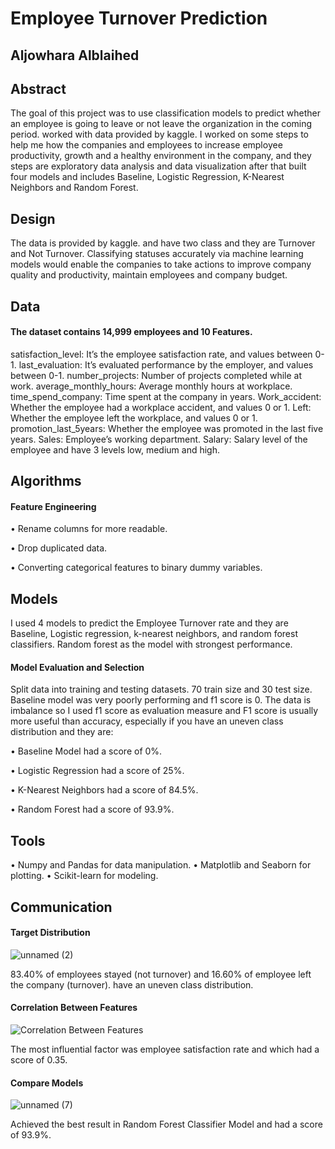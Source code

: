 # Employee Turnover Prediction 
## Aljowhara Alblaihed 

## Abstract
The goal of this project was to use classification models to predict whether an employee is going to leave or not leave the organization in
the coming period. worked with data provided by kaggle. I worked on some steps to help me how the companies and employees to increase employee
productivity, growth and a healthy environment in the company, and they steps are exploratory data analysis and data visualization after that 
built four models and includes Baseline, Logistic Regression, K-Nearest Neighbors and Random Forest.


## Design
The data is provided by kaggle. and have two class and they are Turnover and Not Turnover. Classifying statuses accurately via machine learning
models would enable the companies to take actions to improve company quality and productivity, maintain employees and company budget.


## Data
#### The dataset contains 14,999 employees and 10 Features. 
satisfaction_level: It’s the employee satisfaction rate, and values between 0-1.
last_evaluation: It’s evaluated performance by the employer, and values between 0-1.
number_projects: Number of projects completed while at work.
average_monthly_hours: Average monthly hours at workplace.
time_spend_company: Time spent at the company in years.
Work_accident: Whether the employee had a workplace accident, and values 0 or 1.
Left: Whether the employee left the workplace, and values 0 or 1.
promotion_last_5years: Whether the employee was promoted in the last five years.
Sales: Employee’s working department.
Salary: Salary level of the employee and have 3 levels low, medium and high.


## Algorithms
#### Feature Engineering
•	Rename columns for more readable.

•	Drop duplicated data.

•	Converting categorical features to binary dummy variables.


## Models
I used 4 models to predict the Employee Turnover rate and they are Baseline, Logistic regression, k-nearest neighbors, and random forest classifiers.
Random forest as the model with strongest performance. 

#### Model Evaluation and Selection
Split data into training and testing datasets. 70 train size and 30 test size.
Baseline model was very poorly performing and f1 score is 0.
The data is imbalance so I used f1 score as evaluation measure and F1 score is usually more useful than accuracy, especially if you have an uneven
class distribution and they are:

•	Baseline Model had a score of 0%.

•	Logistic Regression had a score of 25%.

•	K-Nearest Neighbors had a score of 84.5%.

•	Random Forest had a score of 93.9%.


## Tools
•	Numpy and Pandas for data manipulation.
•	Matplotlib and Seaborn for plotting.
•	Scikit-learn for modeling.


## Communication

#### Target Distribution
![unnamed (2)](https://user-images.githubusercontent.com/75037992/142291073-732324b1-7b6a-4498-8663-c3eda4875d4e.jpg)

83.40% of employees stayed (not turnover) and 16.60% of employee left the company (turnover).
have an uneven class distribution.

#### Correlation Between Features
![Correlation Between Features](https://user-images.githubusercontent.com/75037992/142292475-0315486f-5531-4eda-b355-8fa67129f945.jpg)

The most influential factor was employee satisfaction rate and  which had a score of 0.35.

#### Compare Models
![unnamed (7)](https://user-images.githubusercontent.com/75037992/142291355-97e656d4-383c-499b-84ca-e6b097c42bc5.jpg)

Achieved the best result in Random Forest Classifier Model and had a score of 93.9%.

